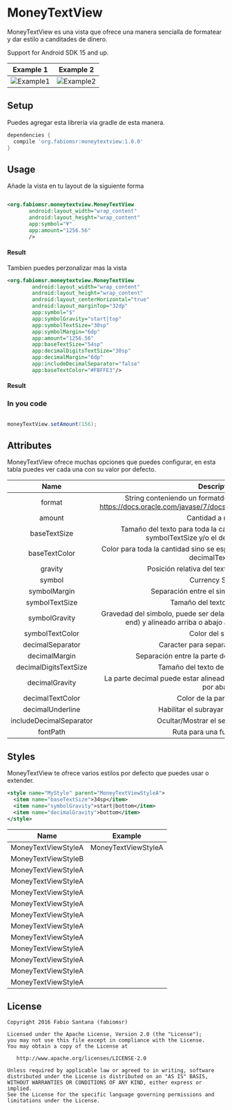# MoneyTextView

MoneyTextView es una vista que ofrece una manera sencialla de formatear y dar estilo a canditades de dinero.

Support for Android SDK 15 and up.

Example 1 | Example 2
---- | ----
![Example1](/art/screenshot1) | ![Example2](/art/screenshot2)


## Setup

Puedes agregar esta librería vía gradle de esta manera.

~~~groovy
dependencies {
  compile 'org.fabiomsr:moneytextview:1.0.0'
}  
~~~

## Usage

Añade la vista en tu layout de la siguiente forma

~~~xml                                            

<org.fabiomsr.moneytextview.MoneyTextView
       android:layout_width="wrap_content"
       android:layout_height="wrap_content"
       app:symbol="¥"
       app:amount="1256.56"
       />

~~~

#### Result


Tambien puedes perzonalizar mas la vista

~~~xml
<org.fabiomsr.moneytextview.MoneyTextView
        android:layout_width="wrap_content"
        android:layout_height="wrap_content"
        android:layout_centerHorizontal="true"
        android:layout_marginTop="32dp"
        app:symbol="$"
        app:symbolGravity="start|top"
        app:symbolTextSize="30sp"
        app:symbolMargin="6dp"
        app:amount="1256.56"
        app:baseTextSize="54sp"
        app:decimalDigitsTextSize="30sp"
        app:decimalMargin="6dp"
        app:includeDecimalSeparator="false"
        app:baseTextColor="#FBFFE3"/>
~~~

#### Result


### In you code

~~~java

moneyTextView.setAmount(156);

~~~


## Attributes

MoneyTextView ofrece muchas opciones que puedes configurar, en esta tabla puedes ver
cada una con su valor por defecto.

|           Name          |                                                             Description                                                             |        Values        |   Default  |
|:-----------------------:|:-----------------------------------------------------------------------------------------------------------------------------------:|:--------------------:|:----------:|
| format                  | String conteniendo un formatdo valido de DecimalFormat https://docs.oracle.com/javase/7/docs/api/java/text/DecimalFormat.html       | string               | ###,##0.00 |
| amount                  | Cantidad a mostrar                                                                                                                  | float                | 0          |
| baseTextSize            | Tamaño del texto para toda la cantidad sino se especifica el symbolTextSize y/o el decimalDigitsTextSize                            | sp                   | 18sp       |
| baseTextColor           | Color para toda la cantidad sino se especifica el symbolTextColor y/o el decimalTextColor                                           | color                | #000000    |
| gravity                 | Posición relativa del texto dentro de la vista                                                                                      | top,bottom,center... | center     |
| symbol                  | Currency Symbol                                                                                                                     | string               | $          |
| symbolMargin            | Separación entre el simbolo y la cantidad                                                                                           | dp                   | 2dp        |
| symbolTextSize          | Tamaño del texto del simbolo                                                                                                        | sp                   | 18sp       |
| symbolGravity           | Gravedad del simbolo, puede ser delante o dretras de la cantidad (start, end) y alineado arriba o abajo a la cantidad (top, bottom) | start,end,top,bottom | top,start  |
| symbolTextColor         | Color del simbolo                                                                                                                   | color                | #000000    |
| decimalSeparator        | Caracter para separar los decimales                                                                                                 | string               | '          |
| decimalMargin           | Separación entre la parte decimal y la parte entera                                                                                 | dp                   | 2dp        |
| decimalDigitsTextSize   | Tamaño del texto de la parte decimal                                                                                                | sp                   | 18sp       |
| decimalGravity          | La parte decimal puede estar alineada con la parte entera por arriba o por abajo                                                    | top,bottom           | top        |
| decimalTextColor        | Color de la parte decimal                                                                                                           | color                | #000000    |
| decimalUnderline        | Habilitar el subrayar la parte decimal                                                                                              | boolean              | false      |
| includeDecimalSeparator | Ocultar/Mostrar el separador decimal                                                                                                | boolean              | true       |
| fontPath                | Ruta para una fuente propia                                                                                                         | string               |            |


## Styles

MoneyTextView te ofrece varios estilos por defecto que puedes usar o extender.

~~~xml
<style name="MyStyle" parent="MoneyTextViewStyleA">
  <item name="baseTextSize">34sp</item>
  <item name="symbolGravity">start|bottom</item>
  <item name="decimalGravity">bottom</item>
</style>
~~~

|         Name        |       Example       |
|:-------------------:|:-------------------:|
| MoneyTextViewStyleA | MoneyTextViewStyleA |
| MoneyTextViewStyleB |                     |
| MoneyTextViewStyleA |                     |
| MoneyTextViewStyleA |                     |
| MoneyTextViewStyleA |                     |
| MoneyTextViewStyleA |                     |
| MoneyTextViewStyleA |                     |
| MoneyTextViewStyleA |                     |
| MoneyTextViewStyleA |                     |
| MoneyTextViewStyleA |                     |
| MoneyTextViewStyleA |                     |
| MoneyTextViewStyleA |                     |
| MoneyTextViewStyleA |                     |


License
-------

    Copyright 2016 Fabio Santana (fabiomsr)

    Licensed under the Apache License, Version 2.0 (the "License");
    you may not use this file except in compliance with the License.
    You may obtain a copy of the License at

       http://www.apache.org/licenses/LICENSE-2.0

    Unless required by applicable law or agreed to in writing, software
    distributed under the License is distributed on an "AS IS" BASIS,
    WITHOUT WARRANTIES OR CONDITIONS OF ANY KIND, either express or implied.
    See the License for the specific language governing permissions and
    limitations under the License.
